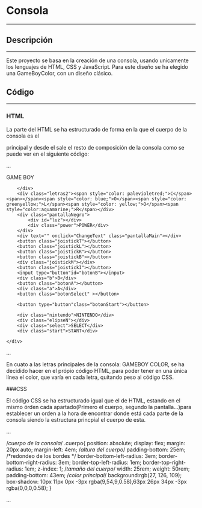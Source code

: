 # Consola
***

## Descripción
***

Este proyecto se basa en la creación de una consola, usando unicamente los lenguajes de HTML, CSS y JavaScript. Para este diseño se ha elegido una GameBoyColor,
con un diseño clásico.


## Código
***

### HTML

La parte del HTML se ha estructurado de forma en la que el cuerpo de la consola es el <div> principal y desde el sale el resto de composición de la consola como
se puede ver en el siguiente código:

...

<div class="cuerpo">
        <div class="detalleCuerpo"></div>
        <div class="letras">
            <span>GAME BOY</span>
            
        </div>
        <div class="letras2"><span style="color: palevioletred;">C</span><span></span><span style="color: blue;">O</span><span style="color: greenyellow;">L</span><span style="color: yellow;">O</span><span style="color:aquamarine;">R</span></div> 
        <div class="pantallaNegro">
            <div id="luz"></div>
            <div class="power">POWER</div>
        </div>
        <div text="" onclick="ChangeText" class="pantallaMain"></div>
        <button class="joistickT"></button>
        <button class="joistickL"></button>
        <button class="joistickR"></button>
        <button class="joistickB"></button>
        <div class="joistickM"></div>
        <button class="joistickI"></button>
        <input type="button"id="botonB"></input>
        <div class="b">B</div>
        <button class="botonA"></button>
        <div class="a">A</div>
        <button class="botonSelect" ></button>

        <button type="button"class="botonStart"></button>
        
        <div class="nintendo">NINTENDO</div>
        <div class="elipseN"></div>
        <div class="select">SELECT</div>
        <div class="start">START</div>
        
    </div>

...

En cuato a las letras principales de la consola:  GAMEBOY COLOR, se ha decidido hacer en el própio código HTML, para poder tener en una única línea el color,
que varía en cada letra, quitando peso al código CSS.

###CSS

El código CSS se ha estructurado igual que el de HTML, estando en el mismo órden cada apartado(Primero el cuerpo, segundo la pantalla...)para establecer un orden
a la hora de encontrar donde está cada parte de la consola siendo la estructura princpial el cuerpo de esta.

...

/*cuerpo de la consola*/
.cuerpo{
    position: absolute;
    display: flex;
    margin: 20px auto;
    margin-left: 4em;
    /*altura del cuerpo*/
    padding-bottom: 25em;
    /*redondeo de los bordes */
    border-bottom-left-radius: 3em;
    border-bottom-right-radius: 3em;
    border-top-left-radius: 1em;
    border-top-right-radius: 1em;
    z-index: 1;
    /*tamaño del cuerpo*/
    width: 25rem;
    weight: 50rem;
    padding-bottom: 43em;
    /*color principal*/
    background:rgb(27, 126, 109);   
    box-shadow: 10px 11px 0px -3px rgba(9,54,9,0.58),63px 26px 34px -3px rgba(0,0,0,0.58);
}

...



